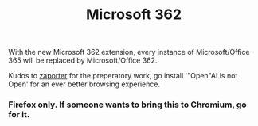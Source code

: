 <h1 align="center"> Microsoft 362 </h1>
<br/>

With the new Microsoft 362 extension, every instance of Microsoft/Office 365 will be replaced by Microsoft/Office 362.

Kudos to <a href="https://github.com/zaporter/OpenAI-is-not-Open">zaporter</a> for the preperatory work, go install '"Open"AI is not Open' for an ever better browsing experience.

### Firefox only. If someone wants to bring this to Chromium, go for it. 
